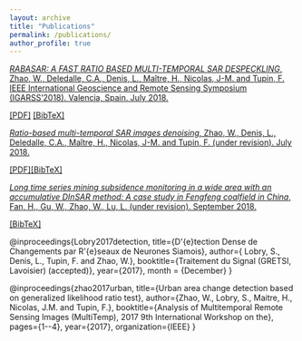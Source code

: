 ```yaml
---
layout: archive
title: "Publications"
permalink: /publications/
author_profile: true
---
```


[*RABASAR: A FAST RATIO BASED MULTI-TEMPORAL SAR DESPECKLING*, Zhao, W., Deledalle, C.A., Denis, L., Maître, H., Nicolas, J-M. and Tupin, F. IEEE International Geoscience and Remote Sensing Symposium (IGARSS’2018). Valencia, Spain. July 2018.](https://WeiyingZhao.github.io/publication/2018-07-22-igarss18-RABASAR)

[[PDF]](http://WeiyingZhao.github.io/files/2018igarss-RABASAR.pdf) [[BibTeX]](http://WeiyingZhao.github.io/files/2018-07-22-igarss18RABASAR.bib)


[*Ratio-based multi-temporal SAR images denoising*, Zhao, W., Denis, L., Deledalle, C.A., Maître, H., Nicolas, J-M. and Tupin, F. (under revision). July 2018.](2018-01-01-SAR-Decomposition1.md)

[[PDF]](http://WeiyingZhao.github.io/files/RatioSAR_denoising.pdf)[[BibTeX]](http://WeiyingZhao.github.io/files/2018-01-07-MultiTempDenoising.bib)


[*Long time series mining subsidence monitoring in a wide area with an accumulative DInSAR method: A case study in Fengfeng coalfield in China*, Fan, H., Gu, W., Zhao, W., Lu, L. (under revision). September 2018.](2018-01-01-SAR-Decomposition2.md)

[[BibTeX]](http://WeiyingZhao.github.io/files/2018-01-07-DInSAR.bib)




@inproceedings{Lobry2017detection,
  title={D\'{e}tection Dense de Changements par R\'{e}seaux de Neurones Siamois},
  author={ Lobry, S.,  Denis, L., Tupin, F. and Zhao, W.},
  booktitle={Traitement du Signal (GRETSI, Lavoisier) (accepted)},
  year={2017},
  month = {December}
}

@inproceedings{zhao2017urban,
  title={Urban area change detection based on generalized likelihood ratio test},
  author={Zhao, W., Lobry, S., Maitre, H., Nicolas, J.M. and Tupin, F.},
  booktitle={Analysis of Multitemporal Remote Sensing Images (MultiTemp), 2017 9th International Workshop on the},
  pages={1--4},
  year={2017},
  organization={IEEE}
}



